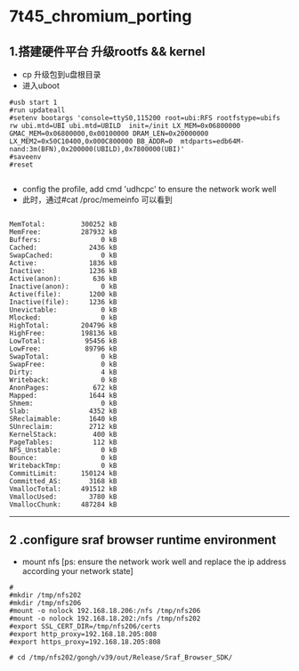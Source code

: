 # 7t45_chromium_porting

## 1.搭建硬件平台 升级rootfs && kernel
- cp 升级包到u盘根目录
- 进入uboot

```shell
#usb start 1
#run updateall
#setenv bootargs 'console=ttyS0,115200 root=ubi:RFS rootfstype=ubifs rw ubi.mtd=UBI ubi.mtd=UBILD  init=/init LX_MEM=0x06800000 GMAC_MEM=0x06800000,0x00100000 DRAM_LEN=0x20000000 LX_MEM2=0x50C10400,0x000C800000 BB_ADDR=0  mtdparts=edb64M-nand:3m(BFN),0x200000(UBILD),0x7800000(UBI)'
#saveenv
#reset


```

- config the profile, add cmd 'udhcpc' to ensure the network work well
- 此时，通过#cat /proc/memeinfo 可以看到

```shell

MemTotal:         300252 kB
MemFree:          287932 kB
Buffers:               0 kB
Cached:             2436 kB
SwapCached:            0 kB
Active:             1836 kB
Inactive:           1236 kB
Active(anon):        636 kB
Inactive(anon):        0 kB
Active(file):       1200 kB
Inactive(file):     1236 kB
Unevictable:           0 kB
Mlocked:               0 kB
HighTotal:        204796 kB
HighFree:         198136 kB
LowTotal:          95456 kB
LowFree:           89796 kB
SwapTotal:             0 kB
SwapFree:              0 kB
Dirty:                 4 kB
Writeback:             0 kB
AnonPages:           672 kB
Mapped:             1644 kB
Shmem:                 0 kB
Slab:               4352 kB
SReclaimable:       1640 kB
SUnreclaim:         2712 kB
KernelStack:         400 kB
PageTables:          112 kB
NFS_Unstable:          0 kB
Bounce:                0 kB
WritebackTmp:          0 kB
CommitLimit:      150124 kB
Committed_AS:       3168 kB
VmallocTotal:     491512 kB
VmallocUsed:        3780 kB
VmallocChunk:     487284 kB
```
---
## 2 .configure sraf browser runtime environment 
- mount nfs [ps: ensure the network work well and replace the ip address according your network state]

```shell
#
#mkdir /tmp/nfs202
#mkdir /tmp/nfs206
#mount -o nolock 192.168.18.206:/nfs /tmp/nfs206
#mount -o nolock 192.168.18.202:/nfs /tmp/nfs202
#export SSL_CERT_DIR=/tmp/nfs206/certs
#export http_proxy=192.168.18.205:808
#export https_proxy=192.168.18.205:808

# cd /tmp/nfs202/gongh/v39/out/Release/Sraf_Browser_SDK/
```
